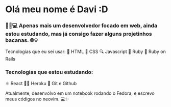# Olá meu nome é Davi :D

### 👨‍💻💻 Apenas mais um desenvolvedor focado em web, ainda estou estudando, mas já consigo fazer alguns projetinhos bacanas. 🌐💡
Tecnologias que eu sei usar:
📝 HTML
🎨 CSS
🔍 Javascript
💎 Ruby
🚂 Ruby on Rails

### Tecnologias que estou estudando:
⚛️ React
👨‍💻 Heroku
🐙 Git e Github

Atualmente, desenvolvo em um notebook rodando o Fedora, e escrevo meus códigos no neovim. 💻✨

